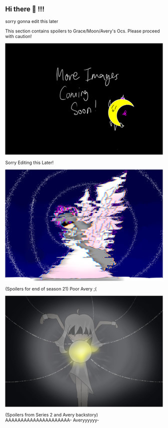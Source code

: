 ## Hi there 👋 !!!
<p> sorry gonna edit this later </p>
<p> This section contains spoilers to Grace/Moon/Avery's Ocs. Please proceed with caution!</p>

<div id="carouselExampleControls" class="carousel slide" data-bs-ride="carousel">
  <div class="carousel-inner">
    <div class="carousel-item active">
      <img src="TBApic.png" class="d-block w-100" alt="Picture 1">
      <p>Sorry Editing this Later!</p>
    </div>
    <div class="carousel-item">
      <img src="Glitching avery;(.png" class="d-block w-100" alt="Picture 2">
      <p>(Spoilers for end of season 21) Poor Avery ;( </p>
    </div>
    <div class="carousel-item">
      <img src="AveryinRealtiy.png" class="d-block w-100" alt="Picture 3">
      <p>(Spoilers from Series 2 and Avery backstory) AAAAAAAAAAAAAAAAAAAAA- Averyyyyyy-</p>
    </div>
  </div>
</div>


